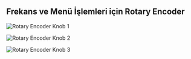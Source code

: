 ## Frekans ve Menü İşlemleri için Rotary Encoder



![Rotary Encoder Knob 1](./Rotary/Rotary-1.jpeg)

![Rotary Encoder Knob 2](./Rotary/Rotary-2.jpeg)

![Rotary Encoder Knob 3](./Rotary/Rotary-3.jpeg)
